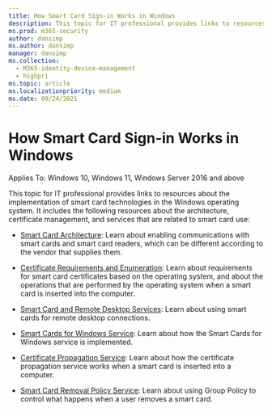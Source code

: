 ```yaml
---
title: How Smart Card Sign-in Works in Windows
description: This topic for IT professional provides links to resources about the implementation of smart card technologies in the Windows operating system.
ms.prod: m365-security
author: dansimp
ms.author: dansimp
manager: dansimp
ms.collection:
  - M365-identity-device-management
  - highpri
ms.topic: article
ms.localizationpriority: medium
ms.date: 09/24/2021
---
```


# How Smart Card Sign-in Works in Windows

Applies To: Windows 10, Windows 11, Windows Server 2016 and above

This topic for IT professional provides links to resources about the implementation of smart card technologies in the Windows operating system. It includes the following resources about the architecture, certificate management, and services that are related to smart card use:

-   [Smart Card Architecture](smart-card-architecture.md): Learn about enabling communications with smart cards and smart card readers, which can be different according to the vendor that supplies them.

-   [Certificate Requirements and Enumeration](smart-card-certificate-requirements-and-enumeration.md): Learn about requirements for smart card certificates based on the operating system, and about the operations that are performed by the operating system when a smart card is inserted into the computer.

-   [Smart Card and Remote Desktop Services](smart-card-and-remote-desktop-services.md): Learn about using smart cards for remote desktop connections.

-   [Smart Cards for Windows Service](smart-card-smart-cards-for-windows-service.md): Learn about how the Smart Cards for Windows service is implemented.

-   [Certificate Propagation Service](smart-card-certificate-propagation-service.md): Learn about how the certificate propagation service works when a smart card is inserted into a computer.

-   [Smart Card Removal Policy Service](smart-card-removal-policy-service.md): Learn about using Group Policy to control what happens when a user removes a smart card.
